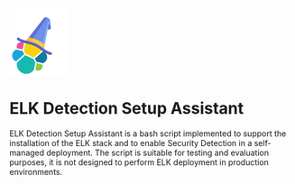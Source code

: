 <img src="misc/logo.png" align="center" width="100px" alt="ELK Detection Setup Assistant">
	
# ELK Detection Setup Assistant

ELK Detection Setup Assistant is a bash script implemented to support the installation of the ELK stack and to enable Security Detection in a self-managed deployment. The script is suitable for testing and evaluation purposes, it is not designed to perform ELK deployment in production environments.
